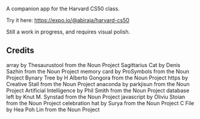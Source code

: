 
A companion app for the Harvard CS50 class.

Try it here: https://expo.io/@abiraja/harvard-cs50

Still a work in progress, and requires visual polish.

## Credits

array by Thesaurustool from the Noun Project
Sagittarius Cat by Denis Sazhin from the Noun Project
memory card by ProSymbols from the Noun Project
Bynary Tree by H Alberto Gongora from the Noun Project
https by Creative Stall from the Noun Project
anaconda by parkjisun from the Noun Project
Artificial Intelligence by Phil Smith from the Noun Project
database left by Knut M. Synstad from the Noun Project
javascript by Oliviu Stoian from the Noun Project
celebration hat by Surya from the Noun Project
C File by Hea Poh Lin from the Noun Project